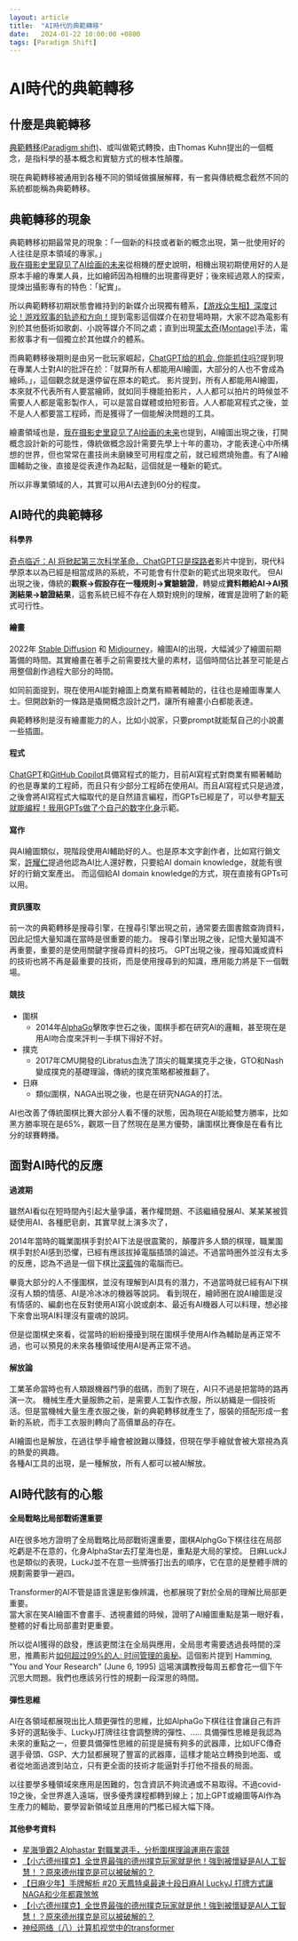 ```yaml
---
layout: article
title:  "AI時代的典範轉移"
date:   2024-01-22 10:00:00 +0800
tags: [Paradigm Shift]
---
```


# AI時代的典範轉移

## 什麼是典範轉移
[典範轉移(Paradigm shift)](https://zh.wikipedia.org/zh-tw/%E5%85%B8%E7%AF%84%E8%BD%89%E7%A7%BB)、或叫做範式轉換，由Thomas Kuhn提出的一個概念，是指科學的基本概念和實驗方式的根本性顛覆。

現在典範轉移被通用到各種不同的領域做擴展解釋，有一套與傳統概念截然不同的系統都能稱為典範轉移。

## 典範轉移的現象

典範轉移初期最常見的現象：「一個新的科技或者新的概念出現，第一批使用好的人往往是原本領域的專家。」  
[我在摄影史里窥见了AI绘画的未来](https://www.youtube.com/watch?v=XIUdwMrr2d4)從相機的歷史說明，相機出現初期使用好的人是原本手繪的專業人員，比如繪師因為相機的出現畫得更好；後來經過眾人的探索，提煉出攝影專有的特色：「紀實」。

所以典範轉移初期狀態會維持到的新媒介出現獨有體系，[【游戏众生相】深度讨论！游戏叙事的轨迹和方向！](https://www.youtube.com/watch?v=DaNd6QbW43E)提到電影這個媒介在初登場時期，大家不認為電影有別於其他藝術如歌劇、小說等媒介不同之處；直到出現[蒙太奇(Montage)](https://zh.wikipedia.org/zh-tw/%E8%92%99%E5%A4%AA%E5%A5%87)手法，電影敘事才有一個獨立於其他媒介的體系。

而典範轉移後期則是由另一批玩家崛起，[ChatGPT给的机会, 你能抓住吗?](https://www.youtube.com/watch?v=KoT08Kno10A)提到現在專業人士對AI的批評在於：「就算所有人都能用AI繪圖，大部分的人也不會成為繪師。」，這個觀念就是還停留在原本的範式。
影片提到，所有人都能用AI繪圖，本來就不代表所有人要當繪師，就如同手機能拍影片，人人都可以拍片的時候並不需要人人都是電影製作人，可以是當自媒體或拍短影音。人人都能寫程式之後，並不是人人都要當工程師，而是獲得了一個能解決問題的工具。

繪畫領域也是，[我在摄影史里窥见了AI绘画的未来](https://www.youtube.com/watch?v=XIUdwMrr2d4)也提到，AI繪圖出現之後，打開概念設計新的可能性，傳統做概念設計需要先學上十年的畫功，才能表達心中所構想的世界，但也常常在畫技尚未磨練至可用程度之前，就已經燃燒殆盡。有了AI繪圖輔助之後，直接是從表達作為起點，這個就是一種新的範式。

所以非專業領域的人，其實可以用AI去達到60分的程度。

## AI時代的典範轉移

#### 科學界
[奇点临近：AI 将掀起第三次科学革命，ChatGPT只是探路者](https://www.youtube.com/watch?v=WqU8tJr5faA)影片中提到，現代科學原本以為已經是相當成熟的系統，不可能會有什麼新的範式出現來取代。
但AI出現之後，傳統的**觀察->假設存在一種規則->實驗驗證**，轉變成**資料餵給AI->AI預測結果->驗證結果**，這套系統已經不存在人類對規則的理解，確實是證明了新的範式可行性。

#### 繪畫
2022年 [Stable Diffusion](https://zh.wikipedia.org/zh-tw/Stable_Diffusion) 和 [Midjourney](https://zh.wikipedia.org/zh-tw/Midjourney)，繪圖AI的出現，大幅減少了繪圖前期籌備的時間。其實繪畫在著手之前需要找大量的素材，這個時間佔比甚至可能是占用整個創作過程大部分的時間。

如同前面提到，現在使用AI能對繪圖上商業有顯著輔助的，往往也是繪圖專業人士。但開啟新的一條路是撬開概念設計之門，讓所有繪畫小白都能表達。

典範轉移則是沒有繪畫能力的人，比如小說家，只要prompt就能幫自己的小說畫一些插圖。

#### 程式
[ChatGPT](https://zh.wikipedia.org/zh-tw/GitHub_Copilot)和[GitHub Copilot](https://zh.wikipedia.org/zh-tw/GitHub_Copilot)具備寫程式的能力，目前AI寫程式對商業有顯著輔助的也是專業的工程師，而且只有少部分工程師在使用AI。而且AI寫程式只是過渡，之後會將AI寫程式大幅取代的是自然語言編程，而GPTs已經是了，可以參考[聊天就能编程！我用GPTs做了个自己的数字化身](https://www.youtube.com/watch?v=pjKD3coLju0)示範。

#### 寫作
與AI繪圖類似，現階段使用AI輔助好的人。也是原本文字創作者，比如寫行銷文案，[許耀仁](https://www.youtube.com/@releaser100)提過他認為AI比人還好教，只要給AI domain knowledge，就能有很好的行銷文案產出。
而這個給AI domain knowledge的方式，現在直接有GPTs可以用。

#### 資訊獲取
前一次的典範轉移是搜尋引擎，在搜尋引擎出現之前，通常要去圖書館查詢資料，因此記憶大量知識在當時是很重要的能力。
搜尋引擎出現之後，記憶大量知識不再重要，重要的是使用關鍵字搜尋資料的技巧。
GPT出現之後，搜尋知識或資料的技術也將不再是最重要的技術，而是使用搜尋到的知識，應用能力將是下一個戰場。

#### 競技
* 圍棋
  * 2014年[AlphaGo](https://zh.wikipedia.org/zh-tw/AlphaGo)擊敗李世石之後，圍棋手都在研究AI的邏輯，甚至現在是用AI吻合度來評判一手棋下得好不好。
* 撲克
  * 2017年CMU開發的Libratus血洗了頂尖的職業撲克手之後，GTO和Nash變成撲克的基礎理論，傳統的撲克策略都被推翻了。
* 日麻
  * 類似圍棋，NAGA出現之後，也是在研究NAGA的打法。

AI也改善了傳統圍棋比賽大部分人看不懂的狀態，因為現在AI能給雙方勝率，比如黑方勝率現在是65%，觀眾一目了然現在是黑方優勢，讓圍棋比賽像是在看有比分的球賽轉播。

## 面對AI時代的反應

#### 過渡期
雖然AI看似在短時間內引起大量爭議，著作權問題、不該繼續發展AI、某某某被質疑使用AI、各種肥皂劇，其實早就上演多次了，

2014年當時的職業圍棋手對於AI下法是很震驚的，顛覆許多人類的棋理，職業圍棋手對於AI感到恐懼，已經有應該拔掉電腦插頭的論述。不過當時圈外並沒有太多的反應，認為不過是一個下棋比[深藍](https://zh.wikipedia.org/zh-tw/%E6%B7%B1%E8%97%8D_(%E8%B6%85%E7%B4%9A%E9%9B%BB%E8%85%A6))強的電腦而已。

畢竟大部分的人不懂圍棋，並沒有理解到AI具有的潛力，不過當時就已經有AI下棋沒有人類的情感、AI是冷冰冰的機器等說詞。
看到現在，繪師圈在說AI繪圖是沒有情感的、編劇也在反對使用AI寫小說或劇本、最近有AI機器人可以料理，想必接下來會出現AI料理沒有靈魂的說詞。

但是從圍棋史來看，從當時的紛紛擾擾到現在圍棋手使用AI作為輔助是再正常不過，也可以預見的未來各種領域使用AI是再正常不過。

#### 解放論
工業革命當時也有人類跟機器鬥爭的戲碼，而到了現在，AI只不過是把當時的路再演一次。
機械生產大量服飾之前，是需要人工製作衣服，所以紡織是一個技術活。但是當機械大量生產衣服之後，新的典範轉移就產生了，服裝的搭配形成一套新的系統，而手工衣服則轉向了高價單品的存在。

AI繪圖也是解放，在過往學手繪會被說難以賺錢，但現在學手繪就會被大眾視為真的熱愛的興趣。  
各種AI工具的出現，是一種解放，所有人都可以被AI解放。


## AI時代該有的心態
#### 全局戰略比局部戰術還重要
AI在很多地方證明了全局戰略比局部戰術還重要，圍棋AlphgGo下棋往往在局部吃虧是不在意的，化身AlphaStar去打星海也是，重點是大局的掌控。
日麻LuckJ也是類似的表現，LuckJ並不在意一些牌張打出去的順序，它在意的是整體手牌的規劃需要爭一避四。

Transformer的AI不管是語言還是影像辨識，也都展現了對於全局的理解比局部更重要。  
當大家在笑AI繪圖不會畫手、透視畫錯的時候，證明了AI繪圖重點是第一眼好看，整體的好看比局部畫對更重要。

所以從AI獲得的啟發，應該更關注在全局與應用，全局思考需要透過長時間的深思，推薦影片[如何超过99%的人: 时间管理的奥秘](https://youtu.be/zWk69IPsMQs)。這個影片提到 Hamming, "You and Your Research" (June 6, 1995) 這場演講教授每周五都會花一個下午沉思大問題。我們也應該另行性的規劃一段深思的時間。

#### 彈性思維
AI在各領域都展現出比人類更彈性的思維，比如AlphaGo下棋往往會讓自己有許多好的選點後手、LuckyJ打牌往往會調整牌的彈性、.....
具備彈性思維是我認為未來的重點之一，但要具備彈性思維的前提是擁有夠多的武器庫，比如UFC傳奇選手骨頭、GSP、大力鼠都展現了豐富的武器庫，這樣才能站立轉換到地面、或者從地面過渡到站立，只有更全面的技術才能逼對手打他不擅長的局面。

以往要學多種領域來應用是困難的，包含資訊不夠流通或不易取得。不過covid-19之後，全世界進入遠端，很多優秀課程都轉到線上；加上GPT或繪圖等AI作為生產力的輔助，要學習新領域並且應用的門檻已經大幅下降。


#### 其他參考資料
* [星海爭霸2 Alphastar 對職業選手，分析圍棋理論運用在電競](https://www.youtube.com/watch?v=7Zggz9H3c08)
* [【小六德州撲克】全世界最強的德州撲克玩家就是他！強到被懷疑是AI人工智慧！？原來德州撲克是可以被破解的？](https://www.youtube.com/watch?v=gISt1BX-HAM)
* [【日麻少年】手牌解析 #20 天鳳特桌最速十段日麻AI LuckyJ 打牌方式讓NAGA和少年都霧煞煞](https://www.youtube.com/watch?v=4XIfqDdMWLI)
* [【小六德州撲克】全世界最強的德州撲克玩家就是他！強到被懷疑是AI人工智慧！？原來德州撲克是可以被破解的？](https://www.youtube.com/watch?v=gISt1BX-HAM)
* [神经网络（八）计算机视觉中的transformer](https://www.youtube.com/watch?v=08J22Zs0F6Q)

